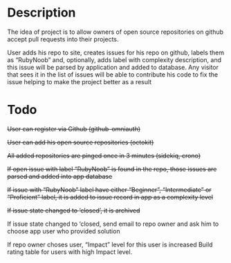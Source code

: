 # Description

The idea of project is to allow owners of open source repositories on github accept pull requests into their projects.

User adds his repo to site, creates issues for his repo on github, labels them as “RubyNoob” and, optionally, adds label with complexity description, and this issue will be parsed by application and added to database.
Any visitor that sees it in the list of issues will be able to contribute his code to fix the issue helping to make the project better as a result

# Todo

~~User can register via Github (github-omniauth)~~

~~User can add his open source repositories (octokit)~~

~~All added repositories are pinged once in 3 minutes (sidekiq, crono)~~

~~If open issue with label “RubyNoob” is found in the repo, those issues are parsed and added into app database~~

~~If issue with “RubyNoob” label have either “Beginner”, “Intermediate” or “Proficient” label, it is added to issue record in app as a complexity level~~

~~If issue state changed to ‘closed’, it is archived~~

If issue state changed to ‘closed, send email to repo owner and ask him to choose app user who provided solution

If repo owner choses user, “Impact” level for this user is increased
Build rating table for users with high Impact level.
